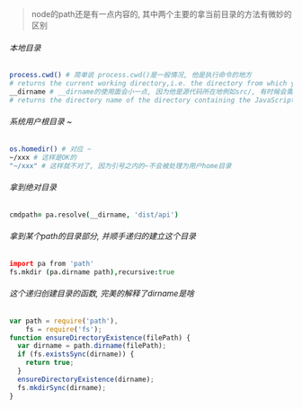 > node的path还是有一点内容的, 其中两个主要的拿当前目录的方法有微妙的区别

###### 本地目录

```sh
process.cwd() # 简单说 process.cwd()是一般情况, 他是执行命令的地方
# returns the current working directory,i.e. the directory from which you invoked the node command.
__dirname # __dirname的使用面会小一点, 因为他是源代码所在地例如src/, 有时候会需要使用这个, 比如调用安装目录下的某些模块.
# returns the directory name of the directory containing the JavaScript source code file
```

###### 系统用户根目录 ~

```sh
os.homedir() # 对应 ~
~/xxx # 这样是OK的
"~/xxx" # 这样就不对了, 因为引号之内的~不会被处理为用户home目录
```

###### 拿到绝对目录

```coffeescript
cmdpath= pa.resolve(__dirname, 'dist/api')
```

###### 拿到某个path的目录部分, 并顺手递归的建立这个目录

```coffeescript
import pa from 'path'
fs.mkdir (pa.dirname path),recursive:true
```

###### 这个递归创建目录的函数, 完美的解释了dirname是啥

```js
var path = require('path'),
    fs = require('fs');
function ensureDirectoryExistence(filePath) {
  var dirname = path.dirname(filePath);
  if (fs.existsSync(dirname)) {
    return true;
  }
  ensureDirectoryExistence(dirname);
  fs.mkdirSync(dirname);
}
```


